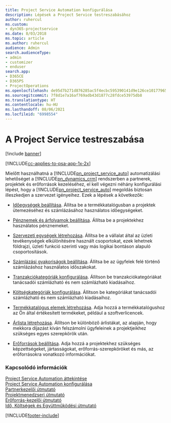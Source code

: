 ```yaml
---
title: Project Service Automation konfigurálása
description: Lépések a Project Service testreszabásához
author: ruhercul
ms.custom:
- dyn365-projectservice
ms.date: 8/03/2018
ms.topic: article
ms.author: ruhercul
audience: Admin
search.audienceType:
- admin
- customizer
- enduser
search.app:
- D365CE
- D365PS
- ProjectOperations
ms.openlocfilehash: de95d7b271d876285ac5f4ecbc595390141d9e126ce101779652828581c1f613
ms.sourcegitcommit: 7f8d1e7a16af769adb43d1877c28fdce53975db8
ms.translationtype: HT
ms.contentlocale: hu-HU
ms.lasthandoff: 08/06/2021
ms.locfileid: "6998554"
---
```

# <a name="configure-project-service"></a>A Project Service testreszabása

[!include [banner](../includes/psa-now-project-operations.md)]

[!INCLUDE[cc-applies-to-psa-app-1x-2x](../includes/cc-applies-to-psa-app-1x-2x.md)]

Mielőtt használhatná a [!INCLUDE[pn_project_service_auto](../includes/pn-project-service-auto.md)] automatizálási lehetőséget a [!INCLUDE[pn_dynamics_crm](../includes/pn-dynamics-crm.md)] rendszerben a partnerek, projektek és erőforrások kezeléséhez, el kell végezni néhány konfigurálási lépést, hogy a [!INCLUDE[pn_project_service_auto](../includes/pn-project-service-auto.md)] megoldás biztosan illeszkedjen a szervezet igényeihez. Ezek a lépések a következők:  
  
-   [Időegységek beállítása](../psa/set-up-time-units.md). Állítsa be a termékkatalógusban a projektek ütemezéséhez és számlázásához használatos időegységeket.  
  
-   [Pénznemek és árfolyamok beállítása](../psa/set-up-currencies-exchange-rates.md). Állítsa be a projektekhez használatos pénznemeket.  
  
-   [Szervezeti egységek létrehozása](../psa/create-organizational-units.md). Állítsa be a vállalat által az üzleti tevékenységek elkülönítésére használt csoportokat, ezek lehetnek földrajzi, üzleti funkció szerinti vagy más logikai bontáson alapuló csoportosítások.  
  
-   [Számlázási gyakoriságok beállítása](../psa/set-up-invoice-frequencies.md). Állítsa be az ügyfelek felé történő számlázáshoz használatos időszakokat.  
  
-   [Tranzakciókategóriák konfigurálása](../psa/configure-transaction-categories.md). Állítson be tranzakciókategóriákat tanácsadói számlázható és nem számlázható kiadásaihoz.  
  
-   [Költségkategóriák konfigurálása](../psa/configure-expense-categories.md). Állítson be kategóriákat tanácsadói számlázható és nem számlázható kiadásaihoz.  
  
-   [Termékkatalógus elemek létrehozása](../psa/create-product-catalog-items.md). Adja hozzá a termékkatalógushoz az Ön által értékesített termékeket, például a szoftverlicencek.  
  
-   [Árlista létrehozása](../psa/create-price-list.md). Állítson be különböző árlistákat, az alapján, hogy mekkora díjazást kíván felszámolni ügyfeleinek a projektjeikhez szükséges egyes szerepkörök után.  
  
-   [Erőforrások beállítása](../psa/set-up-resources.md). Adja hozzá a projektekhez szükséges képzettségeket, jártasságokat, erőforrás-szerepköröket és más, az erőforrásokra vonatkozó információkat.  
  
### <a name="see-also"></a>Kapcsolódó információk  
 [Project Service Automation áttekintése](../psa/overview.md)   
 [Project Service Automation konfigurálása](../psa/configure.md)   
 [Partnerkezelői útmutató](../psa/account-manager-guide.md)   
 [Projektmenedzseri útmutató](../psa/project-manager-guide.md)   
 [Erőforrás-kezelői útmutató](../psa/resource-manager-guide.md)   
 [Idő, Költségek és Együttműködési útmutató](../psa/time-expense-collaboration-guide.md)


[!INCLUDE[footer-include](../includes/footer-banner.md)]